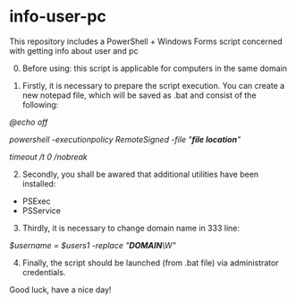 # info-user-pc
This repository includes a PowerShell + Windows Forms script concerned with getting info about user and pc

0. Before using: this script is applicable for computers in the same domain

1. Firstly, it is necessary to prepare the script execution.
You can create a new notepad file, which will be saved as .bat and consist of the following:

_@echo off_

_powershell -executionpolicy RemoteSigned -file "**file location**"_

_timeout /t 0 /nobreak_

2. Secondly, you shall be awared that additional utilities have been installed: 
- PSExec
- PSService

3. Thirdly, it is necessary to change domain name in 333 line:

_$username = $users1 -replace "**DOMAIN**\W"_

4. Finally, the script should be launched (from .bat file) via administrator credentials.

Good luck, have a nice day!
